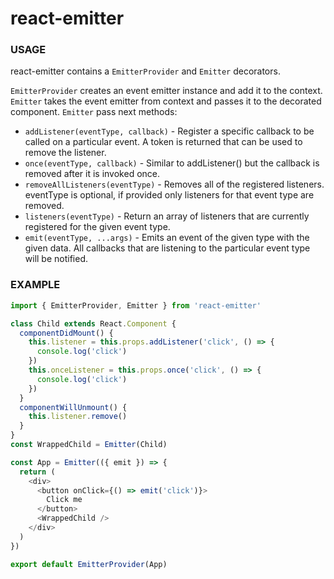 # react-emitter

### USAGE

react-emitter contains a ``EmitterProvider`` and ``Emitter`` decorators.

``EmitterProvider`` creates an event emitter instance and add it to the context.
``Emitter`` takes the event emitter from context and passes it to the decorated component. ``Emitter`` pass next methods:

* ``addListener(eventType, callback)`` - Register a specific callback to be called on a particular event. A token is returned that can be used to remove the listener.
* ``once(eventType, callback)`` - Similar to addListener() but the callback is removed after it is invoked once.
* ``removeAllListeners(eventType)`` - Removes all of the registered listeners. eventType is optional, if provided only listeners for that event type are removed.
* ``listeners(eventType)`` - Return an array of listeners that are currently registered for the given event type.
* ``emit(eventType, ...args)`` - Emits an event of the given type with the given data. All callbacks that are listening to the particular event type will be notified.

### EXAMPLE
```js
import { EmitterProvider, Emitter } from 'react-emitter'

class Child extends React.Component {
  componentDidMount() {
    this.listener = this.props.addListener('click', () => {
      console.log('click')
    })
    this.onceListener = this.props.once('click', () => {
      console.log('click') 
    })
  }
  componentWillUnmount() {
    this.listener.remove()
  }
}
const WrappedChild = Emitter(Child)

const App = Emitter(({ emit }) => {
  return (
    <div>
      <button onClick={() => emit('click')}>
        Click me
      </button>
      <WrappedChild />
    </div>
  )
})

export default EmitterProvider(App)
```
